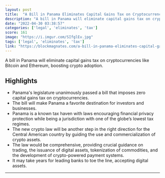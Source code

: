 ```yaml
---
layout: post
title:  "A Bill in Panama Eliminates Capital Gains Tax on Cryptocurrencies"
description: "A bill in Panama will eliminate capital gains tax on cryptocurrencies like Bitcoin and Ethereum, boosting crypto adoption."
date: "2022-04-30 03:38:57"
categories: ['legal', 'eliminates', 'tax']
score: 161
image: "https://i.imgur.com/SIfglEv.jpg"
tags: ['legal', 'eliminates', 'tax']
link: "https://blockmagnates.com/a-bill-in-panama-eliminates-capital-gains-tax-on-cryptocurrencies/"
---
```


A bill in Panama will eliminate capital gains tax on cryptocurrencies like Bitcoin and Ethereum, boosting crypto adoption.

## Highlights

- Panama's legislature unanimously passed a bill that imposes zero capital gains tax on cryptocurrencies.
- The bill will make Panama a favorite destination for investors and businesses.
- Panama is a known tax haven with laws encouraging financial privacy protection while being a jurisdiction with one of the globe’s lowest tax regimes.
- The new crypto law will be another step in the right direction for the Central American country by guiding the use and commercialization of crypto assets.
- The law would be comprehensive, providing crucial guidance on trading, the issuance of digital assets, tokenization of commodities, and the development of crypto-powered payment systems.
- It may take years for leading banks to toe the line, accepting digital assets.

---
